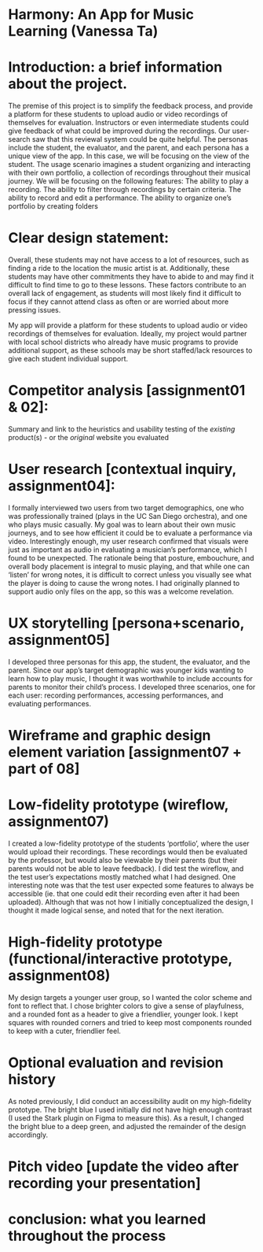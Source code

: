 # Harmony: An App for Music Learning (Vanessa Ta)

# Introduction: a brief information about the project. 
The premise of this project is to simplify the feedback process, and provide a platform for these students to upload audio or video recordings of themselves for evaluation. Instructors or even intermediate students could give feedback of what could be improved during the recordings. Our user-search saw that this reviewal system could be quite helpful. The personas include the student, the evaluator, and the parent, and each persona has a unique view of the app. In this case, we will be focusing on the view of the student. The usage scenario imagines a student organizing and interacting with their own portfolio, a collection of recordings throughout their musical journey. We will be focusing on the following features: 
The ability to play a recording.
The ability to filter through recordings by certain criteria.
The ability to record and edit a performance.
The ability to organize one’s portfolio by creating folders

# Clear design statement: 
Overall, these students may not have access to a lot of resources, such as finding a ride to the location the music artist is at. Additionally, these students may have other commitments they have to abide to and may find it difficult to find time to go to these lessons. These factors contribute to an overall lack of engagement, as students will most likely find it difficult to focus if they cannot attend class as often or are worried about more pressing issues. 

My app will provide a platform for these students to upload audio or video recordings of themselves for evaluation. Ideally, my project would partner with local school districts who already have music programs to provide additional support, as these schools may be short staffed/lack resources to give each student individual support.

# Competitor analysis [assignment01 & 02]:
Summary and link to the heuristics and usability testing of the *existing* product(s) - or the *original* website you evaluated

# User research [contextual inquiry, assignment04]:
I formally interviewed two users from two target demographics, one who was professionally trained (plays in the UC San Diego orchestra), and one who plays music casually. My goal was to learn about their own music journeys, and to see how efficient it could be to evaluate a performance via video. Interestingly enough, my user research confirmed that visuals were just as important as audio in evaluating a musician’s performance, which I found to be unexpected. The rationale being that posture, embouchure, and overall body placement is integral to music playing, and that while one can ‘listen’ for wrong notes, it is difficult to correct unless you visually see what the player is doing to cause the wrong notes. I had originally planned to support audio only files on the app, so this was a welcome revelation.


# UX storytelling [persona+scenario, assignment05]
I developed three personas for this app, the student, the evaluator, and the parent. Since our app’s target demographic was younger kids wanting to learn how to play music, I thought it was worthwhile to include accounts for parents to monitor their child’s process. I developed three scenarios, one for each user: recording performances, accessing performances, and evaluating performances. 

# Wireframe and graphic design element variation [assignment07 + part of 08]

# Low-fidelity prototype (wireflow, assignment07)
I created a low-fidelity prototype of the students ‘portfolio’, where the user would upload their recordings. These recordings would then be evaluated by the professor, but would also be viewable by their parents (but their parents would not be able to leave feedback). I did test the wireflow, and the test user’s expectations mostly matched what I had designed. One interesting note was that the test user expected some features to always be accessible (ie. that one could edit their recording even after it had been uploaded). Although that was not how I initially conceptualized the design, I thought it made logical sense, and noted that for the next iteration.

# High-fidelity prototype (functional/interactive prototype, assignment08)
My design targets a younger user group, so I wanted the color scheme and font to reflect that. I chose brighter colors to give a sense of playfulness, and a rounded font as a header to give a friendlier, younger look. I kept squares with rounded corners and tried to keep most components rounded to keep with a cuter, friendlier feel.

# Optional evaluation and revision history 
As noted previously, I did conduct an accessibility audit on my high-fidelity prototype. The bright blue I used initially did not have high enough contrast (I used the Stark plugin on Figma to measure this). As a result, I changed the bright blue to a deep green, and adjusted the remainder of the design accordingly. 

# Pitch video [update the video after recording your presentation]

# conclusion: what you learned throughout the process

